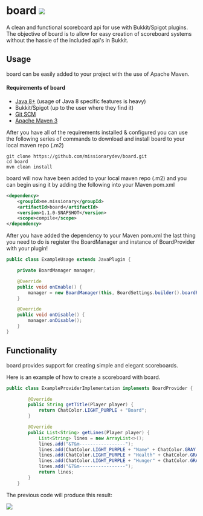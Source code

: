 # board [![](https://jitpack.io/v/missionarydev/board.svg)](https://jitpack.io/#missionarydev/board)
A clean and functional scoreboard api for use with Bukkit/Spigot plugins. The objective of board is to allow for easy creation 
of scoreboard systems without the hassle of the included api's in Bukkit.

## Usage
board can be easily added to your project with the use of Apache Maven.

#### Requirements of board
* [Java 8+](http://www.oracle.com/technetwork/java/javase/downloads/index.html) (usage of Java 8 specific features is heavy)
* Bukkit/Spigot (up to the user where they find it)
* [Git SCM](https://git-scm.com/downloads)
* [Apache Maven 3](http://maven.apache.org/download.html)

After you have all of the requirements installed & configured you can use the following series of commands to download and install
board to your local maven repo (.m2)
```
git clone https://github.com/missionarydev/board.git
cd board
mvn clean install
```
board will now have been added to your local maven repo (.m2) and you can begin using it by adding the following into your Maven pom.xml
```xml
<dependency>
    <groupId>me.missionary</groupId>
    <artifactId>board</artifactId>
    <version>1.1.0-SNAPSHOT</version>
    <scope>compile</scope>
</dependency>
```
After you have added the dependency to your Maven pom.xml the last thing you need to do is register the BoardManager and instance of BoardProvider
with your plugin!
```java
public class ExampleUsage extends JavaPlugin {

    private BoardManager manager;

    @Override
    public void onEnable() {
        manager = new BoardManager(this, BoardSettings.builder().boardProvider(new ExampleProviderImplementation()).scoreDirection(ScoreDirection.UP).build());
    }

    @Override
    public void onDisable() {
        manager.onDisable();
    }
}

```

## Functionality
board provides support for creating simple and elegant scoreboards.

Here is an example of how to create a scoreboard with board.
```java
public class ExampleProviderImplementation implements BoardProvider {

        @Override
        public String getTitle(Player player) {
            return ChatColor.LIGHT_PURPLE + "Board";
        }

        @Override
        public List<String> getLines(Player player) {
            List<String> lines = new ArrayList<>();
            lines.add("&7&m-----------------");
            lines.add(ChatColor.LIGHT_PURPLE + "Name" + ChatColor.GRAY + ": " + ChatColor.YELLOW + player.getName());
            lines.add(ChatColor.LIGHT_PURPLE + "Health" + ChatColor.GRAY + ": " + ChatColor.YELLOW + String.format("%.1f\u2764", Math.ceil(player.getHealth()) / 2.0));
            lines.add(ChatColor.LIGHT_PURPLE + "Hunger" + ChatColor.GRAY + ": " + ChatColor.YELLOW + player.getFoodLevel() / 2);
            lines.add("&7&m-----------------");
            return lines;
        }
    }
```
The previous code will produce this result: 

![](https://i.imgur.com/hI0I3Nx.png)
